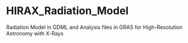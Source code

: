 # HIRAX_Radiation_Model
Radiation Model in GDML and Analysis files in GRAS for High-Resolution Astronomy with X-Rays
